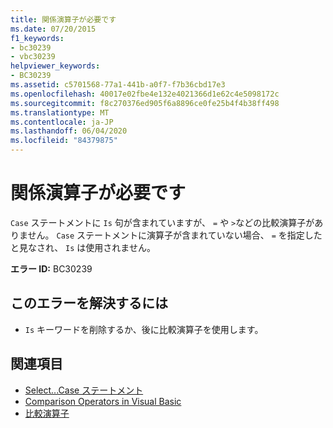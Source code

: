 ```yaml
---
title: 関係演算子が必要です
ms.date: 07/20/2015
f1_keywords:
- bc30239
- vbc30239
helpviewer_keywords:
- BC30239
ms.assetid: c5701568-77a1-441b-a0f7-f7b36cbd17e3
ms.openlocfilehash: 40017e02fbe4e132e4021366d1e62c4e5098172c
ms.sourcegitcommit: f8c270376ed905f6a8896ce0fe25b4f4b38ff498
ms.translationtype: MT
ms.contentlocale: ja-JP
ms.lasthandoff: 06/04/2020
ms.locfileid: "84379875"
---
```

# <a name="relational-operator-expected"></a>関係演算子が必要です
`Case` ステートメントに `Is` 句が含まれていますが、 `=` や `>`などの比較演算子がありません。 `Case` ステートメントに演算子が含まれていない場合、 `=` を指定したと見なされ、 `Is` は使用されません。  
  
 **エラー ID:** BC30239  
  
## <a name="to-correct-this-error"></a>このエラーを解決するには  
  
- `Is` キーワードを削除するか、後に比較演算子を使用します。  
  
## <a name="see-also"></a>関連項目

- [Select...Case ステートメント](../language-reference/statements/select-case-statement.md)
- [Comparison Operators in Visual Basic](../programming-guide/language-features/operators-and-expressions/comparison-operators.md)
- [比較演算子](../language-reference/operators/comparison-operators.md)
